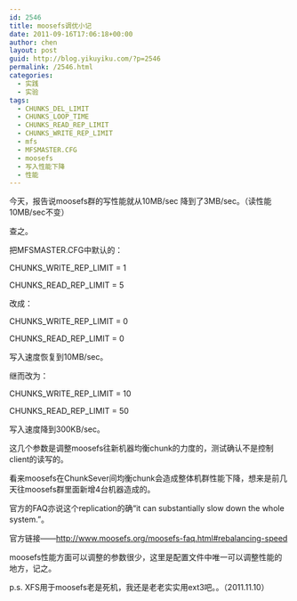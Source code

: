 ```yaml
---
id: 2546
title: moosefs调优小记
date: 2011-09-16T17:06:18+00:00
author: chen
layout: post
guid: http://blog.yikuyiku.com/?p=2546
permalink: /2546.html
categories:
  - 实践
  - 实验
tags:
  - CHUNKS_DEL_LIMIT
  - CHUNKS_LOOP_TIME
  - CHUNKS_READ_REP_LIMIT
  - CHUNKS_WRITE_REP_LIMIT
  - mfs
  - MFSMASTER.CFG
  - moosefs
  - 写入性能下降
  - 性能
---
```

今天，报告说moosefs群的写性能就从10MB/sec 降到了3MB/sec。（读性能10MB/sec不变）

查之。

把MFSMASTER.CFG中默认的：
  
CHUNKS\_WRITE\_REP_LIMIT = 1
  
CHUNKS\_READ\_REP_LIMIT = 5

改成：
  
CHUNKS\_WRITE\_REP_LIMIT = 0
  
CHUNKS\_READ\_REP_LIMIT = 0

写入速度恢复到10MB/sec。

继而改为：
  
CHUNKS\_WRITE\_REP_LIMIT = 10
  
CHUNKS\_READ\_REP_LIMIT = 50

写入速度降到300KB/sec。

这几个参数是调整moosefs往新机器均衡chunk的力度的，测试确认不是控制client的读写的。
  
看来moosefs在ChunkSever间均衡chunk会造成整体机群性能下降，想来是前几天往moosefs群里面新增4台机器造成的。

官方的FAQ亦说这个replication的确“it can substantially slow down the whole system.”。

官方链接——http://www.moosefs.org/moosefs-faq.html#rebalancing-speed

moosefs性能方面可以调整的参数很少，这里是配置文件中唯一可以调整性能的地方，记之。

p.s. XFS用于moosefs老是死机，我还是老老实实用ext3吧。。（2011.11.10）